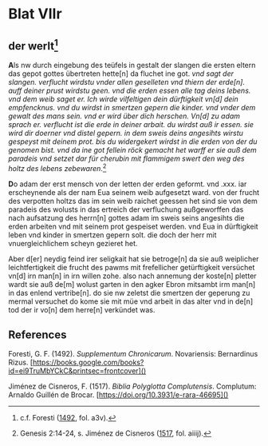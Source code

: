 # Blat VIIr

## der werlt[^1]

**A**ls nw durch eingebung des teüfels in gestalt der slangen die ersten eltern das gepot gottes übertreten hette[n] da fluchet ine got. *vnd sagt der slangen. verflucht wirdstu vnder allen geselleten vnd thiern der erde[n]. auff deiner prust wirdstu geen. vnd die erden essen alle tag deins lebens. vnd dem weib saget er. 
Ich wirde vilfeltigen dein dürftigkeit vn[d] dein empfencknus. vnd du wirdst in smertzen gepern die kinder. vnd vnder dem gewalt des mans sein. vnd er wird über dich herschen. 
Vn[d] zu adam sprach er. verflucht ist die erde in deiner arbait. du wirdst auß ir essen. sie wird dir doerner vnd distel gepern. in dem sweis deins angesihts wirstu gespeyst mit deinem prot. bis du widergekert wirdst in die erden von der du genomen bist. vnd da ine got fellein röck gemacht het warff er sie auß dem paradeis vnd setzet dar für cherubin mit flammigem swert den weg des holtz des lebens zebewaren*.[^2]

**D**o adam der erst mensch von der letten der erden geformt. vnd .xxx. iar erscheynende als der nam Eua seinem weib aufgesetzt ward. von der frucht des verpotten holtzs das im sein weib raichet geessen het sind sie von dem paradeis des wolusts in das ertreich der verfluchung außgeworffen das nach aufsatzung des herrn[n] gottes adam im sweis seins angesihts die erden arbeiten vnd mit seinem prot gespeiset werden. vnd Eua in dürftigkeit leben vnd kinder in smertzen gepern solt. die doch der herr mit vnuergleichlichem scheyn gezieret het. 

Aber d[er] neydig feind irer seligkait hat sie betroge[n] da sie auß weiplicher leichtfertigkeit die frucht des pawms mit frefellicher getürftigkeit versüchet vn[d] irn man[n] in irn willen zohe. also nach annemung der koste[n] pletter wardt sie auß de[m] wolust garten in den agker Ebron mitsambt irm man[n] in das enlend vertribe[n]. do sie nw zeletst die smertzen der geperung zu mermal versuchet do kome sie mit müe vnd arbeit in das alter vnd in de[n] tod der ir vo[n] dem herre[n] verkündet was.


[^1]: c.f. Foresti ([1492](), fol. a3v).  
[^2]: Genesis 2:14-24, s. Jiménez de Cisneros ([1517](), fol. aiiij).   

## References

Foresti, G. F. (1492). *Supplementum Chronicarum*. Novariensis: Bernardinus Rizus. [https://books.google.com/books?id=ei9TruMbYCkC&printsec=frontcover]()

Jiménez de Cisneros, F. (1517). *Biblia Polyglotta Complutensis*. Complutum: Arnaldo Guillén de Brocar. [https://doi.org/10.3931/e-rara-46695]()

